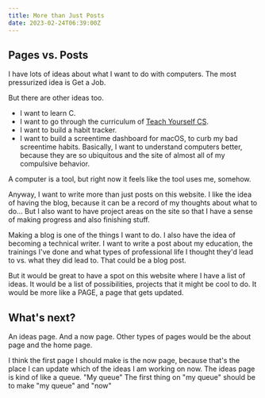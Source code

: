```yaml
---
title: More than Just Posts
date: 2023-02-24T06:39:00Z
---
```


## Pages vs. Posts

I have lots of ideas about what I want to do with computers.
The most pressurized idea is Get a Job.

But there are other ideas too.
- I want to learn C.
- I want to go through the curriculum of [Teach Yourself CS](https://teachyourselfcs.com/).
- I want to build a habit tracker.
- I want to build a screentime dashboard for macOS, to curb my bad screentime habits.
Basically, I want to understand computers better, because they are so ubiquitous and the site of almost all of my compulsive behavior.

A computer is a tool, but right now it feels like the tool uses me, somehow.

Anyway, I want to write more than just posts on this website.
I like the idea of having the blog, because it can be a record of my thoughts about what to do...
But I also want to have project areas on the site so that I have a sense of making progress and also finishing stuff.

Making a blog is one of the things I want to do.
I also have the idea of becoming a technical writer.
I want to write a post about my education, the trainings I've done and what types of professional life I thought they'd lead to vs. what they did lead to.
That could be a blog post.

But it would be great to have a spot on this website where I have a list of ideas.
It would be a list of possibilities, projects that it might be cool to do.
It would be more like a PAGE, a page that gets updated.

## What's next? 
An ideas page.
And a now page.
Other types of pages would be the about page and the home page.

I think the first page I should make is the now page, because that's the place I can update which of the ideas I am working on now.
The ideas page is kind of like a queue.
"My queue"
The first thing on "my queue" should be to make "my queue" and "now"
